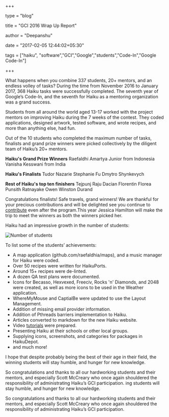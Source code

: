 +++

type = "blog"

title = "GCI 2016 Wrap Up Report"

author = "Deepanshu"

date = "2017-02-05 12:44:02+05:30"

tags = ["haiku", "software","GCI","Google","students","Code-In","Google Code-In"]

+++


What happens when you combine 337 students, 20+ mentors, and an endless volley of tasks? During the time from November 2016 to January 2017, 368 Haiku tasks were successfully completed. The seventh year of Google’s Code-In, and the seventh for Haiku as a mentoring organization was a grand success.

Students from all around the world aged 13-17 worked with the project mentors on improving Haiku during the 7 weeks of the contest. They coded applications, designed artwork, tested software, and wrote recipes, and more than anything else, had fun.

Out of the 10 students who completed the maximum number of tasks, finalists and grand prize winners were picked collectively by the diligent team of Haiku’s 20+ mentors.

**Haiku's Grand Prize Winners**
Raefaldhi Amartya Junior from Indonesia
Vanisha Kesswani from India

**Haiku's Finalists**
Tudor Nazarie
Stephanie Fu
Dmytro Shynkevych

**Rest of Haiku's top ten finishers**
Tejpunj Raju
Dacian Florentin Florea
Punsith Ratnayake
Owen
Winston Durand

Congratulations finalists! Safe travels, grand winners!  We are thankful for your precious contributions and will be delighted see you continue to [contribute](https://www.haiku-os.org/community/getting-involved/) even after the program.This year Jessica Hamilton will make the trip to meet the winners as both the winners picked her.

Haiku had an impressive growth in the number of students:

![Number of students](/files/blog/deepanshu/graph_gci2016)

To list some of the students’ achievements:

 - A map application (github.com/raefaldhia/maps), and a music manager for Haiku were coded.
 - Over 50 recipes were written for HaikuPorts.
 - Around 15+ recipes were de-linted.
 - A dozen QA test plans were documented.
 - Icons for Becasso, Hexvexed, Freeciv, Rocks 'n' Diamonds, and 2048 were created, as well as more icons to be used in the Weather application.
 - WhereMyMouse and CaptialBe were updated to use the Layout Management.
 - Addition of missing email provider information.
 - Addition of Pthreads barriers implementation to Haiku.
 - Articles converted to markdown for the new Haiku website.
 - Video [tutorials](http://haiku-files.org/files/media/) were prepared.
 - Presenting Haiku at their schools or other local groups.
 - Supplying icons, screenshots, and categories for packages in HaikuDepot.
 - and much more!

I hope that despite probably being the best of their age in their field, the winning students will stay humble, and hunger for new knowledge.

So congratulations and thanks to all our hardworking students and their mentors, and especially Scott McCreary who once again shouldered the responsibility of administrating Haiku’s GCI participation.
ing students will stay humble, and hunger for new knowledge.

So congratulations and thanks to all our hardworking students and their mentors, and especially Scott McCreary who once again shouldered the responsibility of administrating Haiku’s GCI participation.
